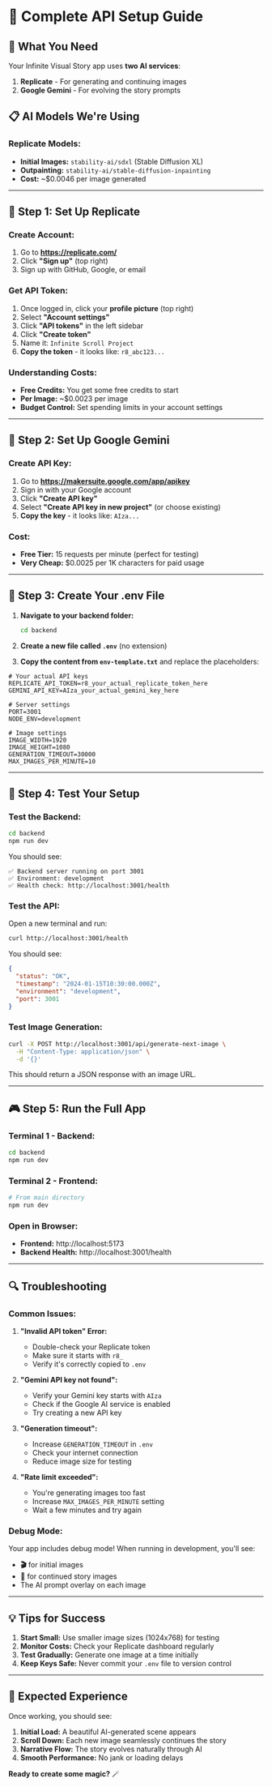 # 🚀 Complete API Setup Guide

## 🎯 What You Need
Your Infinite Visual Story app uses **two AI services**:
1. **Replicate** - For generating and continuing images
2. **Google Gemini** - For evolving the story prompts

## 📋 AI Models We're Using

### **Replicate Models:**
- **Initial Images:** `stability-ai/sdxl` (Stable Diffusion XL)
- **Outpainting:** `stability-ai/stable-diffusion-inpainting`
- **Cost:** ~$0.0046 per image generated

---

## 🔧 Step 1: Set Up Replicate

### **Create Account:**
1. Go to **https://replicate.com/**
2. Click **"Sign up"** (top right)
3. Sign up with GitHub, Google, or email

### **Get API Token:**
1. Once logged in, click your **profile picture** (top right)
2. Select **"Account settings"**
3. Click **"API tokens"** in the left sidebar
4. Click **"Create token"**
5. Name it: `Infinite Scroll Project`
6. **Copy the token** - it looks like: `r8_abc123...`

### **Understanding Costs:**
- **Free Credits:** You get some free credits to start
- **Per Image:** ~$0.0023 per image
- **Budget Control:** Set spending limits in your account settings

---

## 🔧 Step 2: Set Up Google Gemini

### **Create API Key:**
1. Go to **https://makersuite.google.com/app/apikey**
2. Sign in with your Google account
3. Click **"Create API key"**
4. Select **"Create API key in new project"** (or choose existing)
5. **Copy the key** - it looks like: `AIza...`

### **Cost:** 
- **Free Tier:** 15 requests per minute (perfect for testing)
- **Very Cheap:** $0.0025 per 1K characters for paid usage

---

## 🔧 Step 3: Create Your .env File

1. **Navigate to your backend folder:**
   ```bash
   cd backend
   ```

2. **Create a new file called `.env`** (no extension)

3. **Copy the content from `env-template.txt`** and replace the placeholders:

```env
# Your actual API keys
REPLICATE_API_TOKEN=r8_your_actual_replicate_token_here
GEMINI_API_KEY=AIza_your_actual_gemini_key_here

# Server settings
PORT=3001
NODE_ENV=development

# Image settings
IMAGE_WIDTH=1920
IMAGE_HEIGHT=1080
GENERATION_TIMEOUT=30000
MAX_IMAGES_PER_MINUTE=10
```

---

## 🧪 Step 4: Test Your Setup

### **Test the Backend:**
```bash
cd backend
npm run dev
```

You should see:
```
✅ Backend server running on port 3001
✅ Environment: development
✅ Health check: http://localhost:3001/health
```

### **Test the API:**
Open a new terminal and run:
```bash
curl http://localhost:3001/health
```

You should see:
```json
{
  "status": "OK",
  "timestamp": "2024-01-15T10:30:00.000Z",
  "environment": "development",
  "port": 3001
}
```

### **Test Image Generation:**
```bash
curl -X POST http://localhost:3001/api/generate-next-image \
  -H "Content-Type: application/json" \
  -d '{}'
```

This should return a JSON response with an image URL.

---

## 🎮 Step 5: Run the Full App

### **Terminal 1 - Backend:**
```bash
cd backend
npm run dev
```

### **Terminal 2 - Frontend:**
```bash
# From main directory
npm run dev
```

### **Open in Browser:**
- **Frontend:** http://localhost:5173
- **Backend Health:** http://localhost:3001/health

---

## 🔍 Troubleshooting

### **Common Issues:**

1. **"Invalid API token" Error:**
   - Double-check your Replicate token
   - Make sure it starts with `r8_`
   - Verify it's correctly copied to `.env`

2. **"Gemini API key not found":**
   - Verify your Gemini key starts with `AIza`
   - Check if the Google AI service is enabled
   - Try creating a new API key

3. **"Generation timeout":**
   - Increase `GENERATION_TIMEOUT` in `.env`
   - Check your internet connection
   - Reduce image size for testing

4. **"Rate limit exceeded":**
   - You're generating images too fast
   - Increase `MAX_IMAGES_PER_MINUTE` setting
   - Wait a few minutes and try again

### **Debug Mode:**
Your app includes debug mode! When running in development, you'll see:
- **🎬** for initial images
- **📖** for continued story images
- The AI prompt overlay on each image

---

## 💡 Tips for Success

1. **Start Small:** Use smaller image sizes (1024x768) for testing
2. **Monitor Costs:** Check your Replicate dashboard regularly
3. **Test Gradually:** Generate one image at a time initially
4. **Keep Keys Safe:** Never commit your `.env` file to version control

---

## 🎨 Expected Experience

Once working, you should see:
1. **Initial Load:** A beautiful AI-generated scene appears
2. **Scroll Down:** Each new image seamlessly continues the story
3. **Narrative Flow:** The story evolves naturally through AI
4. **Smooth Performance:** No jank or loading delays

**Ready to create some magic?** 🪄 